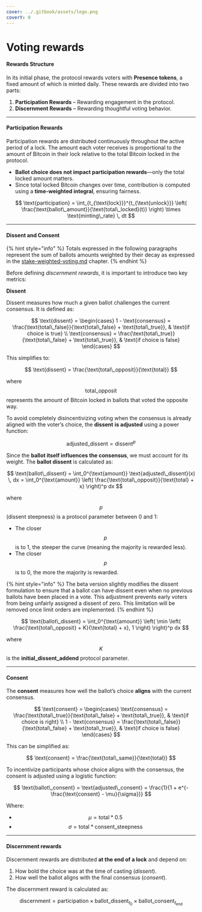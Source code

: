 ```yaml
---
cover: ../.gitbook/assets/logo.png
coverY: 0
---
```


# Voting rewards

#### **Rewards Structure**

In its initial phase, the protocol rewards voters with **Presence tokens**, a fixed amount of which is minted daily. These rewards are divided into two parts:

1. **Participation Rewards** – Rewarding engagement in the protocol.
2. **Discernment Rewards** – Rewarding thoughtful voting behavior.

***

#### **Participation Rewards**

Participation rewards are distributed continuously throughout the active period of a lock. The amount each voter receives is proportional to the amount of Bitcoin in their lock relative to the total Bitcoin locked in the protocol.

* **Ballot choice does not impact participation rewards**—only the total locked amount matters.
* Since total locked Bitcoin changes over time, contribution is computed using a **time-weighted integral**, ensuring fairness.

$$
\text{participation} = \int_{t_{\text{lock}}}^{t_{\text{unlock}}} \left( \frac{\text{ballot\_amount}}{\text{total\_locked}(t)} \right) \times \text{minting\_rate} \, dt
$$

***

#### **Dissent and Consent**

{% hint style="info" %}
Totals expressed in the following paragraphs represent the sum of ballots amounts weighted by their decay as expressed in the [stake-weighted-voting.md](stake-weighted-voting.md "mention") chapter.
{% endhint %}

Before defining _discernment rewards_, it is important to introduce two key metrics:

**Dissent**

Dissent measures how much a given ballot challenges the current consensus. It is defined as:

$$
\text{dissent} =
\begin{cases} 
1 - \text{consensus} = \frac{\text{total\_false}}{\text{total\_false} + \text{total\_true}}, & \text{if choice is true} \\ 
\text{consensus} = \frac{\text{total\_true}}{\text{total\_false} + \text{total\_true}}, & \text{if choice is false} 
\end{cases}
$$

This simplifies to:

$$
\text{dissent} = \frac{\text{total\_opposit}}{\text{total}}
$$

where $$\text{total\_opposit}$$ represents the amount of Bitcoin locked in ballots that voted the opposite way.

To avoid completely disincentivizing voting when the consensus is already aligned with the voter’s choice, the **dissent** **is adjusted** using a power function:

$$
\text{adjusted\_dissent} = \text{dissent}^p
$$

Since the **ballot itself influences the consensus**, we must account for its weight. The **ballot dissent** is calculated as:

$$
\text{ballot\_dissent} = \int_0^{\text{amount}} \text{adjusted\_dissent}(x) \, dx = \int_0^{\text{amount}} \left( \frac{\text{total\_opposit}}{\text{total} + x} \right)^p dx
$$

where $$p$$ (dissent steepness) is a protocol parameter between 0 and 1:

* The closer $$p$$ is to 1, the steeper the curve (meaning the majority is rewarded less).
* The closer $$p$$ is to 0, the more the majority is rewarded.

{% hint style="info" %}
The beta version slightly modifies the dissent formulation to ensure that a ballot can have dissent even when no previous ballots have been placed in a vote. This adjustment prevents early voters from being unfairly assigned a dissent of zero.  This limitation will be removed once limit orders are implemented.
{% endhint %}

$$
\text{ballot\_dissent} = \int_0^{\text{amount}} \left( \min \left( \frac{\text{total\_opposit} + K}{\text{total} + x}, 1 \right) \right)^p dx
$$

where $$K$$ is the **initial\_dissent\_addend** protocol parameter.

***

#### Consent

The **consent** measures how well the ballot’s choice **aligns** with the current consensus.

$$
\text{consent} =
\begin{cases} 
\text{consensus} = \frac{\text{total\_true}}{\text{total\_false} + \text{total\_true}}, & \text{if choice is right} \\ 
1 - \text{consensus} = \frac{\text{total\_false}}{\text{total\_false} + \text{total\_true}}, & \text{if choice is false}
\end{cases}
$$

This can be simplified as:

$$
\text{consent} = \frac{\text{total\_same}}{\text{total}}
$$

To incentivize participants whose choice aligns with the consensus, the consent is adjusted using a logistic function:

$$
\text{ballot\_consent} = \text{adjusted\_consent} = \frac{1}{1 + e^{-\frac{\text{consent} - \mu}{\sigma}}}
$$

Where:

* $$\mu = \text{total} * 0.5$$
* $$\sigma = \text{total} * \text{consent\_steepness}$$

***

#### Discernment rewards

Discernment rewards are distributed **at the end of a lock** and depend on:

1. How bold the choice was at the time of casting (_dissent_).
2. How well the ballot aligns with the final consensus (_consent_).

The discernment reward is calculated as:

$$
\text{discernment} = \text{participation} \times \text{ballot\_dissent}_{t_0} \times \text{ballot\_consent}_{t_{\text{end}}}
$$

